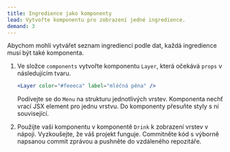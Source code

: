 ```yaml
---
title: Ingredience jako komponenty
lead: Vytvořte komponentu pro zobrazení jedné ingredience.
demand: 3
---
```


Abychom mohli vytvářet seznam ingrediencí podle dat, každá ingredience musí být také komponenta.

1.  Ve složce `components` vytvořte komponentu `Layer`, která očekává `props` v následujícím tvaru.

    ```jsx
    <Layer color="#feeeca" label="mléčná pěna" />
    ```

    Podívejte se do `Menu` na strukturu jednotlivých vrstev. Komponenta nechť vrací JSX element pro jednu vrstvu. Do komponenty přesuňte styly s ní související.

1.  Použijte vaši komponentu v komponentě `Drink` k zobrazení vrstev v nápoji. Vyzkoušejte, že váš projekt funguje. Commitněte kód s výborně napsanou commit zprávou a pushněte do vzdáleného repozitáře.
